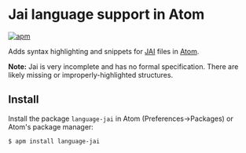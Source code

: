# Jai language support in Atom

[![apm](https://img.shields.io/apm/v/language-jai.svg)](https://atom.io/packages/language-jai)

Adds syntax highlighting and snippets for [JAI](https://github.com/BSVino/JaiPrimer/blob/master/JaiPrimer.md) files in [Atom](http://atom.io/).

**Note:** Jai is very incomplete and has no formal specification. There are likely missing or improperly-highlighted structures.

## Install

Install the package `language-jai` in Atom (Preferences->Packages) or Atom's package manager:

```bash
$ apm install language-jai
```
